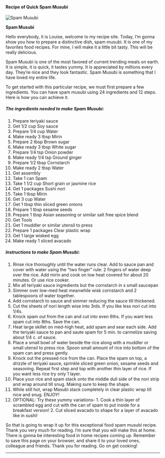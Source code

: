             

#### Recipe of Quick Spam Musubi

![Spam Musubi](https://img-global.cpcdn.com/recipes/6509871055241216/751x532cq70/spam-musubi-recipe-main-photo.jpg)

**Spam Musubi**

Hello everybody, it is Louise, welcome to my recipe site. Today, I’m gonna show you how to prepare a distinctive dish, spam musubi. It is one of my favorites food recipes. For mine, I will make it a little bit tasty. This will be really delicious.

Spam Musubi is one of the most favored of current trending meals on earth. It is simple, it is quick, it tastes yummy. It is appreciated by millions every day. They’re nice and they look fantastic. Spam Musubi is something that I have loved my entire life.

To get started with this particular recipe, we must first prepare a few ingredients. You can have spam musubi using 24 ingredients and 12 steps. Here is how you can achieve it.

##### The ingredients needed to make Spam Musubi:

1.  Prepare teriyaki sauce
2.  Get 1/2 cup Soy sauce
3.  Prepare 1/4 cup Water
4.  Make ready 3 tbsp Mirin
5.  Prepare 2 tbsp Brown sugar
6.  Make ready 3 tbsp White sugar
7.  Prepare 1/4 tsp Onion powder
8.  Make ready 1/4 tsp Ground ginger
9.  Prepare 1/2 tbsp Cornstarch
10.  Make ready 2 tbsp Water
11.  Get assembly
12.  Take 1 can Spam
13.  Take 1 1/2 cup Short grain or jasmine rice
14.  Get 1 packages Sushi nori
15.  Take 1 tbsp Mirin
16.  Get 3 cup Water
17.  Get 1 tbsp thin sliced green onions
18.  Prepare 1 tbsp sesame seeds
19.  Prepare 1 tbsp Asian seasoning or similar salt free spice blend
20.  Get Tools
21.  Get 1 muddler or similar utensil to press
22.  Prepare 1 packages Clear plastic wrap
23.  Get 1 large wisked egg
24.  Make ready 1 sliced avacado

##### Instructions to make Spam Musubi:

1.  Rinse rice thoroughly until the water runs clear. Add to sauce pan and cover with water using the "two finger" rule: 2 fingers of water deep over the rice. Add mirin and cook on low heat covered for about 20 minutes. Or use rice cooker.
2.  Mix all teriyaki sauce ingredients but the cornstarch in s small saucepan
3.  Simmer over low-med heat meanwhile wisk cornstarch and 2 tablespoons of water together.
4.  Add cornstarch to sauce and simmer reducing the sauce till thickened.
5.  Cut the sheets of nori length wise into 3rds. If you like less nori cut into 1/4s.
6.  Knock spam out from the can and cut into even 6ths. If you want less spam cut into 8ths. Save the can.
7.  Heat large skillet on med-high heat, add spam and sear each side. Add the teriyaki sauce to pan and saute spam for 5 min. to carmelize saving about 1/4 c. of sauce.
8.  Place a small bowl of water beside the rice along with a muddler or small utensil to press rice. Spoon small amount of rice into bottom of the spam can and press gently.
9.  Knock out the pressed rice from the can. Place the spam on top, a drizzle of teriyaki sauce, sprinkle sliced green onion, sesame seeds and seasoning. Repeat first step and top with another thin layer of rice. If you want less rice try only 1 layer.
10.  Place your rice and spam stack onto the middle dull side of the nori strip and wrap around till snug. Making sure to keep the shape.
11.  While still hot, wrap Masubi stack completely in clear plastic wrap till nice and snug. ENJOY!
12.  OPTIONAL: Try these yummy variations- 1. Cook a thin layer of scrambled egg and cut with the can of spam to put inside for a breakfast version! 2. Cut sliced avacado to shape for a layer of avacado like in sushi!

So that is going to wrap it up for this exceptional food spam musubi recipe. Thank you very much for reading. I’m sure that you will make this at home. There is gonna be interesting food in home recipes coming up. Remember to save this page on your browser, and share it to your loved ones, colleague and friends. Thank you for reading. Go on get cooking!

* * *